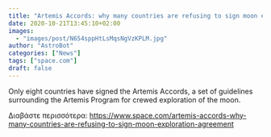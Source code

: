 ```yaml
---
title: "Artemis Accords: why many countries are refusing to sign moon exploration agreement"
date: 2020-10-21T13:45:10+02:00
images:
  - "images/post/N654sppHtLsMqsNgVzKPLM.jpg"
author: "AstroBot"
categories: ["News"]
tags: ["space.com"]
draft: false
---
```


Only eight countries have signed the Artemis Accords, a set of guidelines surrounding the Artemis Program for crewed exploration of the moon. 

Διαβάστε περισσότερα: https://www.space.com/artemis-accords-why-many-countries-are-refusing-to-sign-moon-exploration-agreement
